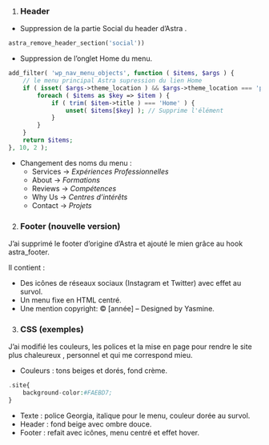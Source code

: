 1) ### Header

- Suppression de la partie Social du header d’Astra .
```php
astra_remove_header_section('social'))
```
- Suppression de l’onglet Home du menu.
```php
add_filter( 'wp_nav_menu_objects', function ( $items, $args ) {
    // le menu principal Astra supression du lien Home
    if ( isset( $args->theme_location ) && $args->theme_location === 'primary' ) {
        foreach ( $items as $key => $item ) {
            if ( trim( $item->title ) === 'Home' ) {
                unset( $items[$key] ); // Supprime l'élément
            }
        }
    }
    return $items;
}, 10, 2 );
```
- Changement des noms du menu :
  - Services → *Expériences Professionnelles*
  - About → *Formations*
  - Reviews → *Compétences*
  - Why Us → *Centres d’intérêts*
  - Contact → *Projets*
    
2) ### Footer (nouvelle version)

J’ai supprimé le footer d’origine d’Astra et ajouté le mien grâce au hook astra_footer.

Il contient :
 - Des icônes de réseaux sociaux (Instagram et Twitter) avec effet au survol.
 - Un menu fixe en HTML centré.
 - Une mention copyright: © [année] – Designed by Yasmine.

3) ### CSS (exemples)

J’ai modifié les couleurs, les polices et la mise en page pour rendre le site plus chaleureux , personnel et qui me correspond mieu.

- Couleurs : tons beiges et dorés, fond crème.
```php
.site{
    background-color:#FAEBD7;
}
```
- Texte : police Georgia, italique pour le menu, couleur dorée au survol.
- Header : fond beige avec ombre douce.
- Footer : refait avec icônes, menu centré et effet hover.


